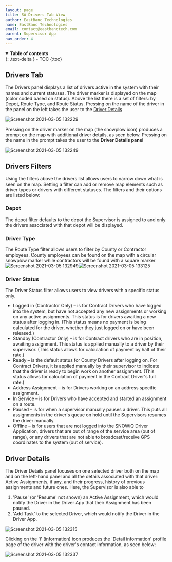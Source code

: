 ```yaml
---
layout: page
title: SA Drivers Tab View
author: EastBanc Technologies
name: EastBanc Technologies
email: contact@eastbanctech.com
parent: Supervisor App
nav_order: 4
---
```




<details open markdown="block">
  <summary>
    <b>Table of contents</b>
  </summary>
  {: .text-delta }
- TOC
{:toc}
</details>

## Drivers Tab <a name="-Drivers-Tab"></a>

The Drivers panel displays a list of drivers active in the system with their names and current statuses. The driver marker is displayed on the map (color coded based on status). Above the list there is a set of filters: by Depot, Route Type, and Route Status. Pressing on the name of the driver in the panel on the left takes the user to the [Driver Details](#-Driver-Details)

![Screenshot 2021-03-05 132229](https://user-images.githubusercontent.com/79857237/110157319-0701a400-7db6-11eb-9493-e230d019c5df.png)

Pressing on the driver marker on the map (the snowplow icon) produces a prompt on the map with additional driver details, as seen below. Pressing on the name in the prompt takes the user to the **Driver Details panel**

![Screenshot 2021-03-05 132249](https://user-images.githubusercontent.com/79857237/110157328-0963fe00-7db6-11eb-9d3c-b0f826ee05ee.png)

## Drivers Filters <a name="-Drivers-Filters"></a>

Using the filters above the drivers list allows users to narrow down what is seen on the map. Setting a filter can add or remove map elements such as driver types or drivers with different statuses. The filters and their options are listed below:

### Depot <a name="-Depot"></a>

The depot filter defaults to the depot the Supervisor is assigned to and only the drivers associated with that depot will be displayed. 

### Driver Type <a name="-Driver-Type"></a>

The Route Type filter allows users to filter by County or Contractor employees. County employees can be found on the map with a circular snowplow marker while contractors will be found with a square marker  
![Screenshot 2021-03-05 132949](https://user-images.githubusercontent.com/79857237/110158261-251bd400-7db7-11eb-9796-8878e26572b6.png)![Screenshot 2021-03-05 133125](https://user-images.githubusercontent.com/79857237/110158270-277e2e00-7db7-11eb-95c2-00c4c6b4e1e0.png) 

### Driver Status <a name="-Driver-Status"></a>

The Driver Status filter allows users to view drivers with a specific status only.

* Logged in (Contractor Only) –  is for Contract Drivers who have logged into the system, but have not accepted any new assignments or working on any active assignments. This status is for drivers awaiting a new status after logging in. (This status means no payment is being calculated for the driver, whether they just logged on or have been released.)
* Standby (Contractor Only) – is for Contract drivers who are in position, awaiting assignment. This status is applied manually to a driver by their supervisor. (This status allows for calculation of payment by half of their rate.)   
* Ready – is the default status for County Drivers after logging on. For Contract Drivers, it is applied manually by their supervisor to indicate that the driver is ready to begin work on another assignment. (This status allows for calculation of payment in the Contract Driver's full rate.)
* Address Assignment – is for Drivers working on an address specific assignment.
* In Service – is for Drivers who have accepted and started an assignment on a route.
* Paused  – is for when a supervisor manually pauses a driver. This puts all assignments in the driver's queue on hold until the Supervisors resumes the driver manually. 
* Offline  – is for users that are not logged into the SNOWiQ Driver Application, drivers that are out of range of the service area (out of range), or any drivers that are not able to broadcast/receive GPS coordinates to the system (out of service).

## Driver Details <a name="-Driver-Details"></a>

The Driver Details panel focuses on one selected driver both on the map and on the left-hand panel and all the details associated with that driver: Active Assignments, if any, and their progress, history of previous assignments and future ones. Here, the Supervisor is also able to 
1. 'Pause' (or 'Resume' not shown) an Active Assignment, which would notify the Driver in the Driver App that their Assignment has been paused.  
1. 'Add Task' to the selected Driver, which would notify the Driver in the Driver App. 

![Screenshot 2021-03-05 132315](https://user-images.githubusercontent.com/79857237/110157332-0b2dc180-7db6-11eb-9022-def880815d4d.png)

Clicking on the 'i' (information) icon produces the 'Detail information' profile page of the driver with the driver's contact information, as seen below:

![Screenshot 2021-03-05 132337](https://user-images.githubusercontent.com/79857237/110157336-0cf78500-7db6-11eb-9f92-ca8bfb967396.png)
